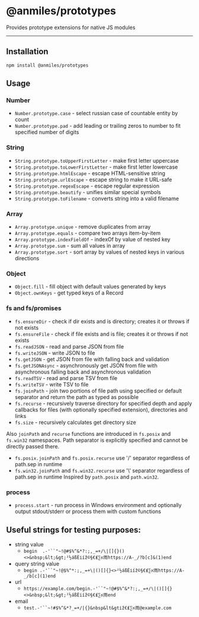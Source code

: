 # @anmiles/prototypes

Provides prototype extensions for native JS modules

----

## Installation
`npm install @anmiles/prototypes`

## Usage
### Number

- `Number.prototype.case` - select russian case of countable entity by count
- `Number.prototype.pad` - add leading or trailing zeros to number to fit specified number of digits

### String

- `String.prototype.toUpperFirstLetter` - make first letter uppercase
- `String.prototype.toLowerFirstLetter` - make first letter lowercase
- `String.prototype.htmlEscape` - escape HTML-sensitive string
- `String.prototype.urlEscape` - escape string to make it URL-safe
- `String.prototype.regexEscape` - escape regular expression
- `String.prototype.beautify` - unifies similar special symbols
- `String.prototype.toFilename` - converts string into a valid filename

### Array

- `Array.prototype.unique` - remove duplicates from array
- `Array.prototype.equals` - compare two arrays item-by-item
- `Array.prototype.indexFieldOf` - indexOf by value of nested key
- `Array.prototype.sum` - sum all values in array
- `Array.prototype.sort` - sort array by values of nested keys in various directions

### Object

- `Object.fill` - fill object with default values generated by keys
- `Object.ownKeys` - get typed keys of a Record

### fs and fs/promises

- `fs.ensureDir` - check if dir exists and is directory; creates it or throws if not exists
- `fs.ensureFile` - check if file exists and is file; creates it or throws if not exists
- `fs.readJSON` - read and parse JSON from file
- `fs.writeJSON` - write JSON to file
- `fs.getJSON` - get JSON from file with falling back and validation
- `fs.getJSONAsync` - asynchronously get JSON from file with asynchronous falling back and asynchronous validation
- `fs.readTSV` - read and parse TSV from file
- `fs.writeTSV` - write TSV to file
- `fs.joinPath` - join two portions of file path using specified or default separator and return the path as typed as possible
- `fs.recurse` - recursively traverse directory for specified depth and apply callbacks for files (with optionally specified extension), directories and links
- `fs.size` - recursively calculates get directory size

Also `joinPath` and `recurse` functions are introduced in `fs.posix` and `fs.win32` namespaces.
Path separator is explicitly specified and cannot be directly passed there.
- `fs.posix.joinPath` and `fs.posix.recurse` use '/' separator regardless of path.sep in runtime
- `fs.win32.joinPath` and `fs.win32.recurse` use '\\' separator regardless of path.sep in runtime
Inspired by `path.posix` and `path.win32`.

### process

- `process.start` - run process in Windows environment and optionally output stdout/stderr or process them with custom functions

## Useful strings for testing purposes:

- string value
  - `begin  .-'``"~!@#$%^&*?:;,_=+/\|[]{}()<>&nbsp;&lt;&gt;²½áßÈіíž©§€₤∑א雨https://A-_/?b[c]&(1)end`
- query string value
  - `begin .-'``"~!@$%^*:;,_=+\|()[]{}<>²½áßÈіíž©§€₤∑א雨https://A-_/b[c](1)end`
- url
  - `https://example.com/begin.-'``"~!@#$%^&*?:;,_=+/\|()[]{}<>&nbsp;&lt;&gt;²½áßÈіíž©§€₤∑א雨end`
- email
  - `test.-'``~!#$%^&*?_=+/|{}&nbsp&lt&gtіž€₤∑א雨@example.com`
